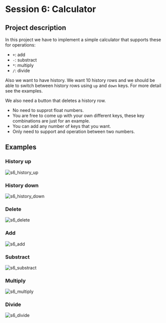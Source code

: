 # Session 6: Calculator

## Project description

In this project we have to implement a simple
calculator that supports these for operations:

* `+`: add
* `-`: substract
* `*`: multiply
* `/`: divide

Also we want to have history.
We want 10 history rows and we should
be able to switch between history rows using
`up` and `down` keys.
For more detail see the examples.

We also need a button that deletes a history
row.

* No need to supprot float numbers.
* You are free to come up with your own different keys,
  these key combinations are just for an example.
* You can add any number of keys that you want.
* Only need to support and operation between two numbers.

## Examples

### History up

![s6_history_up](figures/s6_history_up.gif)

### History down

![s6_history_down](figures/s6_history_down.gif)

### Delete

![s6_delete](figures/s6_delete.gif)

### Add

![s6_add](figures/s6_add.gif)

### Substract

![s6_substract](figures/s6_substract.gif)

### Multiply

![s6_multiply](figures/s6_multiply.gif)

### Divide

![s6_divide](figures/s6_divide.gif)
